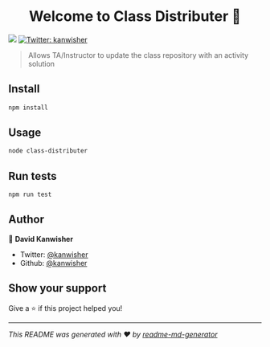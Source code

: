 <h1 align="center">Welcome to Class Distributer 👋</h1>
<p>
  <img src="https://img.shields.io/badge/version-1.0.0-blue.svg?cacheSeconds=2592000" />
  <a href="https://twitter.com/kanwisher">
    <img alt="Twitter: kanwisher" src="https://img.shields.io/twitter/follow/kanwisher.svg?style=social" target="_blank" />
  </a>
</p>

> Allows TA/Instructor to update the class repository with an activity solution

## Install

```sh
npm install
```

## Usage

```sh
node class-distributer
```

## Run tests

```sh
npm run test
```

## Author

👤 **David Kanwisher**

* Twitter: [@kanwisher](https://twitter.com/kanwisher)
* Github: [@kanwisher](https://github.com/kanwisher)

## Show your support

Give a ⭐️ if this project helped you!

***
_This README was generated with ❤️ by [readme-md-generator](https://github.com/kefranabg/readme-md-generator)_